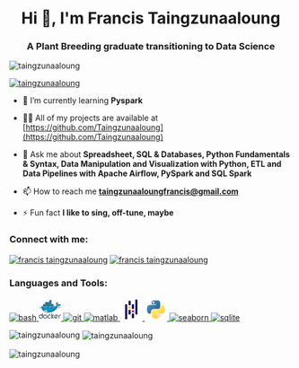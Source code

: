 <h1 align="center">Hi 👋, I'm Francis Taingzunaaloung</h1>
<h3 align="center">A Plant Breeding graduate transitioning to Data Science</h3>

<p align="left"> <img src="https://komarev.com/ghpvc/?username=taingzunaaloung&label=Profile%20views&color=0e75b6&style=flat" alt="taingzunaaloung" /> </p>

<p align="left"> <a href="https://github.com/ryo-ma/github-profile-trophy"><img src="https://github-profile-trophy.vercel.app/?username=taingzunaaloung" alt="taingzunaaloung" /></a> </p>

- 🌱 I’m currently learning **Pyspark**

- 👨‍💻 All of my projects are available at [https://github.com/Taingzunaaloung](https://github.com/Taingzunaaloung)

- 💬 Ask me about **Spreadsheet, SQL & Databases, Python Fundamentals & Syntax, Data Manipulation and Visualization with Python, ETL and Data Pipelines with Apache Airflow, PySpark and SQL Spark**

- 📫 How to reach me **taingzunaaloungfrancis@gmail.com**

- ⚡ Fun fact **I like to sing, off-tune, maybe**

<h3 align="left">Connect with me:</h3>
<p align="left">
<a href="https://linkedin.com/in/francis taingzunaaloung" target="blank"><img align="center" src="https://raw.githubusercontent.com/rahuldkjain/github-profile-readme-generator/master/src/images/icons/Social/linked-in-alt.svg" alt="francis taingzunaaloung" height="30" width="40" /></a>
<a href="https://fb.com/francis taingzunaaloung" target="blank"><img align="center" src="https://raw.githubusercontent.com/rahuldkjain/github-profile-readme-generator/master/src/images/icons/Social/facebook.svg" alt="francis taingzunaaloung" height="30" width="40" /></a>
</p>

<h3 align="left">Languages and Tools:</h3>
<p align="left"> <a href="https://www.gnu.org/software/bash/" target="_blank" rel="noreferrer"> <img src="https://www.vectorlogo.zone/logos/gnu_bash/gnu_bash-icon.svg" alt="bash" width="40" height="40"/> </a> <a href="https://www.docker.com/" target="_blank" rel="noreferrer"> <img src="https://raw.githubusercontent.com/devicons/devicon/master/icons/docker/docker-original-wordmark.svg" alt="docker" width="40" height="40"/> </a> <a href="https://git-scm.com/" target="_blank" rel="noreferrer"> <img src="https://www.vectorlogo.zone/logos/git-scm/git-scm-icon.svg" alt="git" width="40" height="40"/> </a> <a href="https://www.mathworks.com/" target="_blank" rel="noreferrer"> <img src="https://upload.wikimedia.org/wikipedia/commons/2/21/Matlab_Logo.png" alt="matlab" width="40" height="40"/> </a> <a href="https://pandas.pydata.org/" target="_blank" rel="noreferrer"> <img src="https://raw.githubusercontent.com/devicons/devicon/2ae2a900d2f041da66e950e4d48052658d850630/icons/pandas/pandas-original.svg" alt="pandas" width="40" height="40"/> </a> <a href="https://www.python.org" target="_blank" rel="noreferrer"> <img src="https://raw.githubusercontent.com/devicons/devicon/master/icons/python/python-original.svg" alt="python" width="40" height="40"/> </a> <a href="https://seaborn.pydata.org/" target="_blank" rel="noreferrer"> <img src="https://seaborn.pydata.org/_images/logo-mark-lightbg.svg" alt="seaborn" width="40" height="40"/> </a> <a href="https://www.sqlite.org/" target="_blank" rel="noreferrer"> <img src="https://www.vectorlogo.zone/logos/sqlite/sqlite-icon.svg" alt="sqlite" width="40" height="40"/> </a> </p>

<p><img align="left" src="https://github-readme-stats.vercel.app/api/top-langs?username=taingzunaaloung&show_icons=true&locale=en&layout=compact" alt="taingzunaaloung" /></p>

<p>&nbsp;<img align="center" src="https://github-readme-stats.vercel.app/api?username=taingzunaaloung&show_icons=true&locale=en" alt="taingzunaaloung" /></p>

<p><img align="center" src="https://github-readme-streak-stats.herokuapp.com/?user=taingzunaaloung&" alt="taingzunaaloung" /></p>

